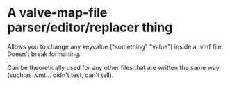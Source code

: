 # A valve-map-file parser/editor/replacer thing
Allows you to change any keyvalue ("something" "value") inside a .vmf file.
Doesn't break formatting.

Can be theoretically used for any other files that are written the same way (such as .vmt... didn't test, can't tell).
